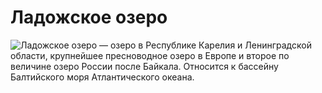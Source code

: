 # Ладожское озеро
![Ладожское озеро](https://thumb.tildacdn.com/tild3863-6636-4236-b961-653031396335/-/resize/960x/-/format/webp/shutterstock_1364515.jpg)
— озеро в Республике Карелия и Ленинградской области, крупнейшее пресноводное озеро в Европе и второе по величине озеро России после Байкала. Относится к бассейну Балтийского моря Атлантического океана.
